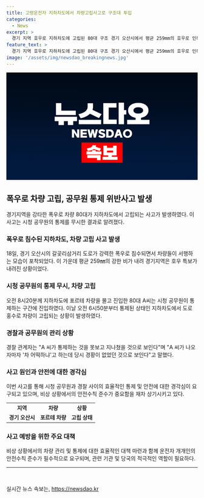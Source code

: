 ```yaml
---
title: 고령운전자 지하차도에서 차량고립사고로 구조대 투입
categories:
  - News
excerpt: >
  경기 지역 호우로 지하차도에 고립된 80대 구조 경기 오산시에서 평균 259mm의 호우로 인해 차량이 고립된 사건이 발생했다. 지하차도 통제를 무시한 80대가 차량을 몰고 들어가 고립되었으나 경찰과 시청 공무원에 의해 가까스로 구조됐다. 공무원의 통제를 무시한 행동에 대해 경찰은 비난을 표현했으며, 사건으로 인해 시민들의 안전 문제에 대한 우려가 커지고 있다.
feature_text: >
  경기 지역 호우로 지하차도에 고립된 80대 구조 경기 오산시에서 평균 259mm의 호우로 인해 차량이 고립된 사건이 발생했다. 지하차도 통제를 무시한 80대가 차량을 몰고 들어가 고립되었으나 경찰과 시청 공무원에 의해 가까스로 구조됐다. 공무원의 통제를 무시한 행동에 대해 경찰은 비난을 표현했으며, 사건으로 인해 시민들의 안전 문제에 대한 우려가 커지고 있다.
image: '/assets/img/newsdao_breakingnews.jpg'
---
```


<p><img src="/assets/img/newsdao_breakingnews.jpg" alt="ranknews 속보" /></p>

<h2 data-ke-size="size26">폭우로 차량 고립, 공무원 통제 위반사고 발생</h2>

<p data-ke-size="size16">경기지역을 강타한 폭우로 차량 80대가 지하차도에서 고립되는 사고가 발생하였다. 이 사고는 시청 공무원의 통제를 무시한 결과로 알려졌다. </p>

<h3>폭우로 침수된 지하차도, 차량 고립 사고 발생</h3>

<p data-ke-size="size16">18일, 경기 오산시의 갈곶리삼거리 도로가 강력한 폭우로 침수되면서 차량들이 서행하는 모습이 포착되었다. 이 가운데 평균 259㎜의 강한 비가 내려 경기지역은 호우 특보가 내려진 상황이었다. </p>

<h3>시청 공무원의 통제 무시, 차량 고립</h3>

<p data-ke-size="size16">오전 8시20분께 지하차도에 포르테 차량을 몰고 진입한 80대 A씨는 시청 공무원이 통제하는 구간에 진입하였다. 이날 오전 6시50분부터 통제된 상태인 지하차도에서 도로 홍수로 차량이 고립되는 상황이 발생하였다. </p>

<h3>경찰과 공무원의 관리 상황</h3>

<p data-ke-size="size16">경찰 관계자는 "A 씨가 통제하는 것을 못보고 지나쳤을 것으로 보인다"며 "A 씨가 나오자마자 '차 어떡하냐'고 하는데 당시 경황이 없었던 것으로 보인다"고 말했다. </p>

<h3>사고 원인과 안전에 대한 경각심</h3>

<p data-ke-size="size16">이번 사고를 통해 시청 공무원과 경찰 사이의 효율적인 통제 및 안전에 대한 경각심이 요구되고 있으며, 비상 상황에서의 안전수칙 준수가 중요함을 재차 상기시키고 있다. </p>

<table>
        <tbody>
            <tr>
                <td style="text-align: center; height: 17px;"><b>지역</b></td>
                <td style="text-align: center; height: 17px;"><b>차량</b></td>
                <td style="text-align: center; height: 17px;"><b>상황</b></td>
            </tr>
            <tr>
                <td style="text-align: center; height: 17px;"><b>경기 오산시</b></td>
                <td style="text-align: center; height: 17px;"><b>포르테 차량</b></td>
                <td style="text-align: center; height: 17px;"><b>고립 상태</b></td>
            </tr>
        </tbody>
</table>

<h3>사고 예방을 위한 주요 대책</h3>

<p data-ke-size="size16">비상 상황에서의 차량 관리 및 통제에 대한 효율적인 대책 마련과 함께 운전자 개개인의 안전수칙 준수가 필수적으로 요구되며, 관련 기관 및 당국의 적극적인 역할이 필요하다. </p>

<hr>

<p data-ke-size="size16">&nbsp;</p>
실시간 뉴스 속보는, <a href="https://newsdao.kr" rel="dofollow">https://newsdao.kr</a>


